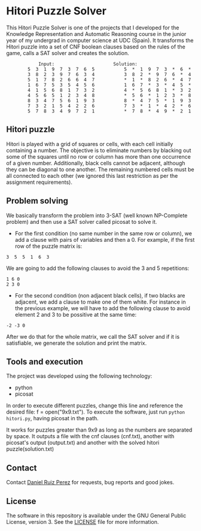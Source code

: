 Hitori Puzzle Solver
============

This Hitori Puzzle Solver is one of the projects that I developed for the Knowledge Representation and Automatic Reasoning course in the junior year of my undergrad in computer science at UDC (Spain). It transforms the Hitori puzzle into a set of CNF boolean clauses based on the rules of the game, calls a SAT solver and creates the solution.

				Input:						Solution:
			5  3  1  9  7  3  7  6  5			5  *  1  9  7  3  *  6  * 
			3  8  2  3  9  7  6  3  4			3  8  2  *  9  7  6  *  4 
			5  1  7  8  2  6  6  4  7			*  1  *  8  2  6  *  4  7 
			1  6  7  5  3  5  4  5  6			1  6  7  *  3  *  4  5  * 
			4  1  5  6  8  1  7  3  2			4  *  5  6  8  1  *  3  2 
			4  5  6  5  1  2  3  4  8			*  5  6  *  1  2  3  *  8 
			8  3  4  7  5  6  1  9  3			8  *  4  7  5  *  1  9  3 
			7  3  2  1  5  4  2  2  6			7  3  *  1  *  4  2  *  6 
			5  7  8  3  4  9  7  2  1			*  7  8  *  4  9  *  2  1 


## Hitori puzzle

Hitori is played with a grid of squares or cells, with each cell initially containing a number. The objective is to eliminate numbers by blacking out some of the squares until no row or column has more than one occurrence of a given number. Additionally, black cells cannot be adjacent, although they can be diagonal to one another. The remaining numbered cells must be all connected to each other (we ignored this last restriction as per the assignment requirements).


## Problem solving

We basically transform the problem into 3-SAT (well known NP-Complete problem) and then use a SAT solver called picosat to solve it.
- For the first condition (no same number in the same row or column), we add a clause with pairs of variables and then a 0. For example, if the first row of the puzzle matrix is:
```
3  5  5  1  6  3 
```
We are going to add the following clauses to avoid the 3 and 5 repetitions:
```
1 6 0 
2 3 0 
```
- For the second condition (non adjacent black cells), if two blacks are adjacent, we add a clause to make one of them white. For instance in the previous example, we will have to add the following clause to avoid element 2 and 3 to be possitive at the same time:
```
-2 -3 0
```

After we do that for the whole matrix, we call the SAT solver and if it is satisfiable, we generate the solution and print the matrix.


## Tools and execution

The project was developed using the following technology:

- python
- picosat

In order to execute different puzzles, change this line and reference the desired file: f = open("9x9.txt").
To execute the software, just run
```python hitori.py```, having picosat in the path.

It works for puzzles greater than 9x9 as long as the numbers are separated by space.
It outputs a file with the cnf clauses (cnf.txt), another with picosat's output (output.txt) and another with the solved hitori puzzle(solution.txt)


## Contact

Contact [Daniel Ruiz Perez](mailto:druiz072@fiu.edu) for requests, bug reports and good jokes.


## License

The software in this repository is available under the GNU General Public License, version 3. See the [LICENSE](https://github.com/DaniRuizPerez/TheoryOfComputationImplementations/blob/master/LICENSE) file for more information.
